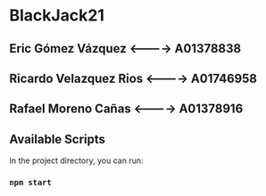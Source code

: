 # BlackJack21
## Eric Gómez Vázquez <----> A01378838
## Ricardo Velazquez Rios <----> A01746958
## Rafael Moreno Cañas <----> A01378916

## Available Scripts

In the project directory, you can run:

### `npm start`

